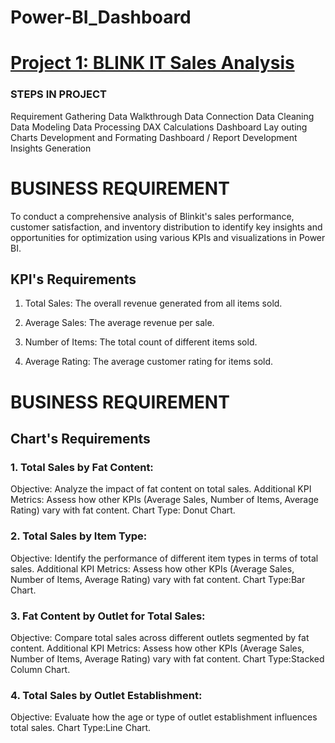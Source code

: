 # Power-BI_Dashboard

# [Project 1: BLINK IT Sales Analysis](https://github.com/Satyam9819/Power-BI_Dashboard/blob/main/Screenshot%202024-11-25%20110343.png)
### STEPS IN PROJECT
Requirement Gathering
Data Walkthrough
Data Connection
Data Cleaning
Data Modeling
Data Processing
DAX Calculations
Dashboard Lay outing
Charts Development and Formating
Dashboard / Report Development
Insights Generation

# BUSINESS REQUIREMENT
To conduct a comprehensive analysis of Blinkit's sales performance, customer satisfaction, and inventory distribution to identify key insights and opportunities for optimization using various KPIs and visualizations in Power BI.

## KPI's Requirements

1. Total Sales: The overall revenue generated from all items sold.

2. Average Sales: The average revenue per sale.

3. Number of Items: The total count of different items sold.

4. Average Rating: The average customer rating for items sold.

# BUSINESS REQUIREMENT

## Chart's Requirements

### 1. Total Sales by Fat Content:

Objective: Analyze the impact of fat content on total sales.
Additional KPI Metrics: Assess how other KPIs (Average Sales, Number of Items, Average Rating) vary with fat content.
Chart Type: Donut Chart.

### 2. Total Sales by Item Type:

Objective: Identify the performance of different item types in terms of total sales.
Additional KPI Metrics: Assess how other KPIs (Average Sales, Number of Items, Average Rating) vary with fat content.
Chart Type:Bar Chart.

### 3. Fat Content by Outlet for Total Sales:
Objective: Compare total sales across different outlets segmented by fat content.
Additional KPI Metrics: Assess how other KPIs (Average Sales, Number of Items, Average Rating) vary with fat content.
Chart Type:Stacked Column Chart.

### 4. Total Sales by Outlet Establishment:
Objective: Evaluate how the age or type of outlet establishment influences total sales.
Chart Type:Line Chart.


   
